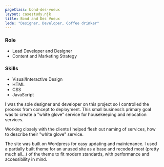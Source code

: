 ```yaml
---
pageClass: bond-des-voeux
layout: casestudy.njk
title: Bond and Des Voeux
lede: "Designer, Developer, Coffee drinker"
---
```


### Role 
* Lead Developer and Designer
* Content and Marketing Strategy

### Skills
* Visual/Interactive Design
* HTML
* CSS
* JavaScript

I was the sole designer and developer on this project so I controlled the process from concept to deployment. This small business’s primary goal was to create a "white glove" service for housekeeping and relocation services.

Working closely with the clients I helped flesh out naming of services, how to describe their "white glove" service.

The site was built on Wordpress for easy updating and maintenance. I used a partially built theme for an unused site as a base and recoded most (pretty much all...) of the theme to fit modern standards, with performance and accessibility in mind.
